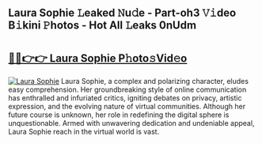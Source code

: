 ## Laura Sophie 𝙻eaked 𝙽u𝚍e - Part-oh3 𝚅𝚒deo B𝚒kini 𝙿hotos - Hot All 𝙻eaks 0nUdm

# <h2><a href="http://ld02bn.urlbe.top/?page=Laura+Sophie">🔗🔗👉👉 Laura Sophie P𝚑oto𝚜Vid𝚎o</a></h2>

[![Laura Sophie](https://i.imgur.com/eBuTRDB.gif)](http://ld02bn.urlbe.top/?page=Laura+Sophie)
Laura Sophie, a complex and polarizing character, eludes easy comprehension. Her groundbreaking style of online communication has enthralled and infuriated critics, igniting debates on privacy, artistic expression, and the evolving nature of virtual communities. Although her future course is unknown, her role in redefining the digital sphere is unquestionable. Armed with unwavering dedication and undeniable appeal, Laura Sophie reach in the virtual world is vast.
